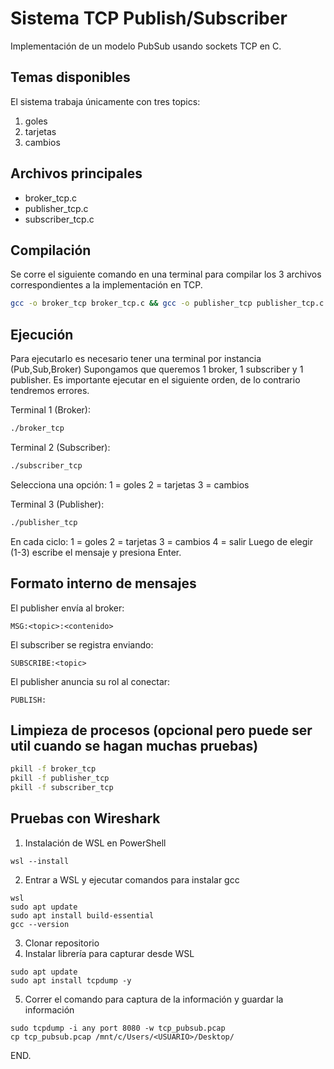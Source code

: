 # Sistema TCP Publish/Subscriber

Implementación  de un modelo PubSub usando sockets TCP en C.

## Temas disponibles

El sistema trabaja únicamente con tres topics:
1. goles
2. tarjetas
3. cambios

## Archivos principales
- broker_tcp.c
- publisher_tcp.c
- subscriber_tcp.c

## Compilación

Se corre el siguiente comando en una terminal para compilar los 3 archivos correspondientes a la implementación en TCP. 
```bash
gcc -o broker_tcp broker_tcp.c && gcc -o publisher_tcp publisher_tcp.c && gcc -o subscriber_tcp subscriber_tcp.c
```

## Ejecución

Para ejecutarlo es necesario tener una terminal por instancia (Pub,Sub,Broker)
Supongamos que queremos 1 broker, 1 subscriber y 1 publisher. Es importante ejecutar en el siguiente orden, de lo contrario tendremos errores.

Terminal 1 (Broker):
```bash
./broker_tcp
```

Terminal 2 (Subscriber):
```bash
./subscriber_tcp
```
Selecciona una opción:
1 = goles
2 = tarjetas
3 = cambios

Terminal 3 (Publisher):
```bash
./publisher_tcp
```
En cada ciclo:
1 = goles
2 = tarjetas
3 = cambios
4 = salir
Luego de elegir (1-3) escribe el mensaje y presiona Enter.

## Formato interno de mensajes

El publisher envía al broker:
```
MSG:<topic>:<contenido>
```
El subscriber se registra enviando:
```
SUBSCRIBE:<topic>
```
El publisher anuncia su rol al conectar:
```
PUBLISH:
```

## Limpieza de procesos (opcional pero puede ser util cuando se hagan muchas pruebas)
```bash
pkill -f broker_tcp
pkill -f publisher_tcp
pkill -f subscriber_tcp
```
## Pruebas con Wireshark
1. Instalación de WSL en PowerShell
```
wsl --install
```
2. Entrar a WSL y ejecutar comandos para instalar gcc
```
wsl
sudo apt update
sudo apt install build-essential
gcc --version
```
3. Clonar repositorio
4. Instalar librería para capturar desde WSL
```
sudo apt update
sudo apt install tcpdump -y
```
5. Correr el comando para captura de la información y guardar la información
```
sudo tcpdump -i any port 8080 -w tcp_pubsub.pcap
cp tcp_pubsub.pcap /mnt/c/Users/<USUARIO>/Desktop/
```

END.
